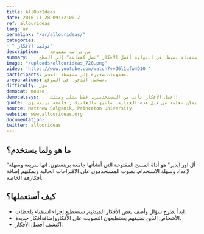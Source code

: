 ```yaml
---
title: AllOurIdeas
date: 2016-11-28 09:32:00 Z
ref: allourideas
lang: ar
permalink: "/ar/allourideas/"
categories:
- "	توليد الأفكار"
description:	من دراسة مفتوحة
summary:	استخدام "أل اور ايديز" للتصويت على الأفكار الموجودة والسماح للناس لإضافة أشخاص آخرين إلى إستفتاء بسيط. في النهاية أفضل الأفكار "تصل كفقاعة" إلى السطح.
image: "/uploads/allourideas_720.png"
video: 'https://www.youtube.com/watch?v=J6l1qfw4D10 '
participants: مجموعات صغيرة إلى متوسطة الحجم.
preparations: تسجيل الدخول في الموقع.
difficulty: سهل
democat: mouse
democatsays:	أفضل الأفكار تأتي من المستخدمين, قطط مثلي ومثلك!
quote:	وهو يبين لي قيمة الانفتاح. إذا كانت المدن لديها أفضل 10 أفكار منذ البداية، ليست هناك حاجة للقيام بشيء مفتوح، ولكن حقيقة أن الأفكار التي يتم تحميلها من قبل المستخدمين وتسجل، يدل على أن هناك شيئا ما يمكن تعلمه من قبل هذه العملية. ماثيو سالغانيك , جامعة برينستون
source: Matthew Salganik, Princeton University
website: www.allourideas.org
documentation:
twitter: allourideas
---
```


##	ما هو ولما يستخدم؟
"أل اور ايديز" هو أداة المسح المفتوحة التي أنشأتها جامعة برينستون. انها سريعة وسهلة لإعداد وسهلة الاستخدام. يصوت المستخدمون على الاقتراحات الحالية ويمكنهم إضافة أفكارهم الخاصة.

##	كيف أستعملها؟
*	ابدأ بطرح سؤال وأضف بعض الأفكار المبدئية, ستسطيع إجراء استفتاء بلحظات.
*	الأشخاص الذين تضيفهم يستطيعون التصويت على الأفكاروإضافةأفكار جديدة.
*	اكتشف أفضل الأفكار.
